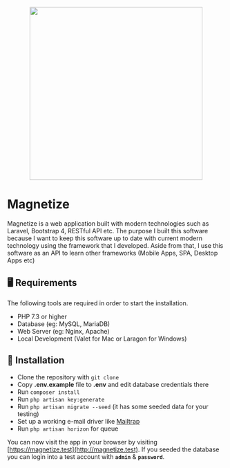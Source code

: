 <p align="center"><img src="https://raw.githubusercontent.com/ikramsyakir/magnetize-web/main/public/images/magnetize-logo.png" width="400"></p>

# Magnetize

Magnetize is a web application built with modern technologies such as Laravel, Bootstrap 4, RESTful API etc. The purpose I built this software because I want to keep this software up to date with current modern technology using the framework that I developed. Aside from that, I use this software as an API to learn other frameworks (Mobile Apps, SPA, Desktop Apps etc)

## 🖥 Requirements

The following tools are required in order to start the installation.

* PHP 7.3 or higher
* Database (eg: MySQL, MariaDB)
* Web Server (eg: Nginx, Apache)
* Local Development (Valet for Mac or Laragon for Windows)

## 🚀 Installation

- Clone the repository with `git clone`
- Copy __.env.example__ file to __.env__ and edit database credentials there
- Run `composer install`
- Run `php artisan key:generate`
- Run `php artisan migrate --seed` (it has some seeded data for your testing)
- Set up a working e-mail driver like [Mailtrap](https://mailtrap.io/)
- Run `php artisan horizon` for queue

You can now visit the app in your browser by visiting [https://magnetize.test](http://magnetize.test). If you seeded the database you can login into a test account with **`admin`** & **`password`**.
